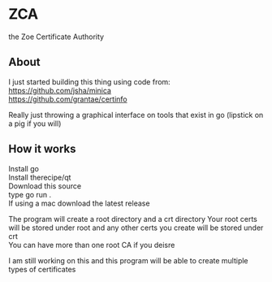 # ZCA
the Zoe Certificate Authority  

## About
I just started building this thing using code from:  
https://github.com/jsha/minica  
https://github.com/grantae/certinfo  

Really just throwing a graphical interface on tools that exist in go (lipstick on a pig if you will)  

## How it works
Install go  
Install therecipe/qt  
Download this source  
type go run .  
If using a mac download the latest release
  
The program will create a root directory and a crt directory
Your root certs will be stored under root and any other certs you create will be stored under crt  
You can have more than one root CA if you deisre  
  
I am still working on this and this program will be able to create multiple types of certificates  
 
